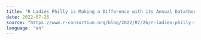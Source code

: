 ```yaml
---
title: "R Ladies Philly is Making a Difference with its Annual Datathon Focused on Local Issues"
date: 2022-07-26
source: "https://www.r-consortium.org/blog/2022/07/26/r-ladies-philly-is-making-a-difference-with-its-annual-datathon-focused-on-local-issues"
language: "en"
---
```




